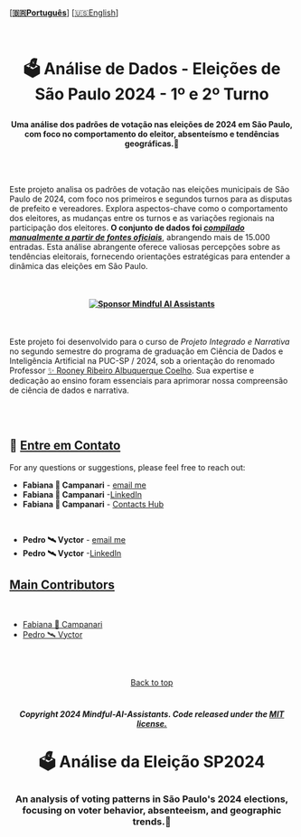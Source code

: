 <br>

\[**[🇧🇷Português](README.pt_BR.md)**\] \[[🇺🇸English](README.md)\]

  <!--  START HEADER  -->
  
<br>

# <p align="center">  🗳 Análise de Dados - Eleições de São Paulo 2024 - 1º e 2º Turno

#### <p align="center">  Uma análise dos padrões de votação nas eleições de 2024 em São Paulo, com foco no comportamento do eleitor, absenteísmo e tendências geográficas.📍
 

 <br>

 <p align="center">  
<img src="" />
  

 <br>

Este projeto analisa os padrões de votação nas eleições municipais de São Paulo de 2024, com foco nos primeiros e segundos turnos para as disputas de prefeito e vereadores. Explora aspectos-chave como o comportamento dos eleitores, as mudanças entre os turnos e as variações regionais na participação dos eleitores. **O conjunto de dados foi [***compilado manualmente a partir de fontes oficiais***]()**, abrangendo mais de 15.000 entradas. Esta análise abrangente oferece valiosas percepções sobre as tendências eleitorais, fornecendo orientações estratégicas para entender a dinâmica das eleições em São Paulo.

 <br>


#### <p align="center"> [![Sponsor Mindful AI Assistants](https://img.shields.io/badge/Sponsor-Mindful%20AI%20%20Assistants-brightgreen?logo=GitHub)](https://github.com/sponsors/Mindful-AI-Assistants)

<br>

Este projeto foi desenvolvido para o curso de *Projeto Integrado e Narrativa* no segundo semestre do programa de graduação em Ciência de Dados e Inteligência Artificial na PUC-SP / 2024, sob a orientação do renomado Professor [✨ Rooney Ribeiro Albuquerque Coelho](https://www.linkedin.com/in/rooney-coelho-320857182/). Sua expertise e dedicação ao ensino foram essenciais para aprimorar nossa compreensão de ciência de dados e narrativa.

 <br><br>  

<!--  START BODY  -->



















## 💌 [Entre em Contato]()

For any questions or suggestions, please feel free to reach out:

- **Fabiana 🚀 Campanari** - [email me](mailto:fabicampanari@proton.me)
- **Fabiana 🚀 Campanari** -[LinkedIn](https://www.linkedin.com/in/fabiana-campanari/)
- **Fabiana 🚀 Campanari** - [Contacts Hub](https://linktr.ee/fabianacampanari)

<br>  

- **Pedro 🛰️  Vyctor** - [email me](mailto:pedro.vyctor00@gmail.com)
- **Pedro 🛰️  Vyctor** -[LinkedIn](https://www.linkedin.com/in/pedro-vyctor-almeida-285b89273?lipi=urn%3Ali%3Apage%3Ad_flagship3_profile_view_base_contact_details%3BJmPKs0gjS4Sqzuw1d2%2FMjg%3D%3D)

 

## [Main Contributors]() 

<br>

- [Fabiana 🚀 Campanari](https://github.com/FabianaCampanari)
- [Pedro 🛰️ Vyctor](https://github.com/ppvyctor)


<br><br>

<p align="center"> <a href="#Top">Back to top</a>

#
 
##### <p align="center">Copyright 2024 Mindful-AI-Assistants. Code released under the  [MIT license.]( https://github.com/Mindful-AI-Assistants/.github/blob/ad6948fdec771e022d49cd96f99024fcc7f1106a/LICENSE)

# <p align="center"> 🗳 Análise da Eleição SP2024 
### <p align="center"> An analysis of voting patterns in São Paulo's 2024 elections, focusing on voter behavior, absenteeism, and geographic trends.📍
 

